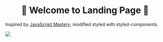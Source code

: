 <h1 align="center">🚩 Welcome to Landing Page 🚩</h1>

Inspired by [JavaScript Mastery](https://github.com/adrianhajdin), modified styled with styled-components.

 
[<img src="https://res.cloudinary.com/dojn5va73/image/upload/v1675188837/landingPage_bxhkze.png" >](https://landing-page-u316.onrender.com/)
